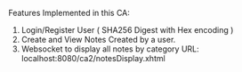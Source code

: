 Features Implemented in this CA:

1. Login/Register User ( SHA256 Digest with Hex encoding )
2. Create and View Notes Created by a user.
3. Websocket to display all notes by category
  URL: localhost:8080/ca2/notesDisplay.xhtml
